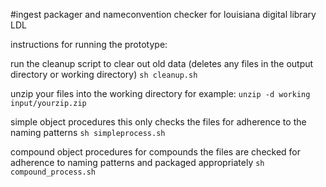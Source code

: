 #ingest packager and nameconvention checker for louisiana digital library LDL

instructions for running the prototype:

run the cleanup script to clear out old data (deletes any files in the output directory or working directory)
```sh cleanup.sh```

unzip your files into the working directory
for example:
```unzip -d working input/yourzip.zip```


simple object procedures
this only checks the files for adherence to the naming patterns
```sh simpleprocess.sh```

compound object procedures
for compounds the files are checked for adherence to naming patterns and packaged appropriately
```sh compound_process.sh```
